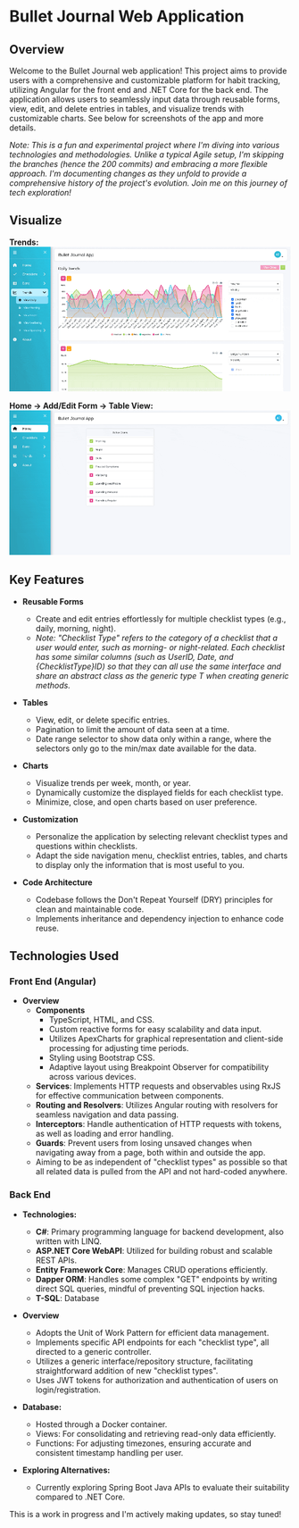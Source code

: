 # Bullet Journal Web Application

## Overview
Welcome to the Bullet Journal web application! This project aims to provide users with a comprehensive and customizable platform for habit tracking, utilizing Angular for the front end and .NET Core for the back end. The application allows users to seamlessly input data through reusable forms, view, edit, and delete entries in tables, and visualize trends with customizable charts. See below for screenshots of the app and more details. 

*Note: This is a fun and experimental project where I'm diving into various technologies and methodologies. Unlike a typical Agile setup, I'm skipping the branches (hence the 200 commits) and embracing a more flexible approach. I'm documenting changes as they unfold to provide a comprehensive history of the project's evolution. Join me on this journey of tech exploration!*
 
## Visualize

**Trends:**
![](https://github.com/csmith468/BulletJournal/blob/master/GIFs/Trends.gif)

**Home &rarr; Add/Edit Form &rarr; Table View:**
![](https://github.com/csmith468/BulletJournal/blob/master/GIFs/Form.gif)

## Key Features

- **Reusable Forms**
  - Create and edit entries effortlessly for multiple checklist types (e.g., daily, morning, night).
  - _Note: "Checklist Type" refers to the category of a checklist that a user would enter, such as morning- or night-related. Each checklist has some similar columns (such as UserID, Date, and {ChecklistType}ID) so that they can all use the same interface and share an abstract class as the generic type T when creating generic methods._

- **Tables**
  - View, edit, or delete specific entries.
  - Pagination to limit the amount of data seen at a time.
  - Date range selector to show data only within a range, where the selectors only go to the min/max date available for the data.

- **Charts**
  - Visualize trends per week, month, or year.
  - Dynamically customize the displayed fields for each checklist type.
  - Minimize, close, and open charts based on user preference.

- **Customization**
  - Personalize the application by selecting relevant checklist types and questions within checklists.
  - Adapt the side navigation menu, checklist entries, tables, and charts to display only the information that is most useful to you.
 
- **Code Architecture**
  - Codebase follows the Don't Repeat Yourself (DRY) principles for clean and maintainable code.
  - Implements inheritance and dependency injection to enhance code reuse.

## Technologies Used

### Front End (Angular)

- **Overview**
  - **Components**
    - TypeScript, HTML, and CSS.
    - Custom reactive forms for easy scalability and data input.
    - Utilizes ApexCharts for graphical representation and client-side processing for adjusting time periods.
    - Styling using Bootstrap CSS.
    - Adaptive layout using Breakpoint Observer for compatibility across various devices.
  - **Services**: Implements HTTP requests and observables using RxJS for effective communication between components.
  - **Routing and Resolvers**: Utilizes Angular routing with resolvers for seamless navigation and data passing.
  - **Interceptors**: Handle authentication of HTTP requests with tokens, as well as loading and error handling.
  - **Guards**: Prevent users from losing unsaved changes when navigating away from a page, both within and outside the app.
  - Aiming to be as independent of "checklist types" as possible so that all related data is pulled from the API and not hard-coded anywhere.

### Back End

- **Technologies:**
  - **C#**: Primary programming language for backend development, also written with LINQ.
  - **ASP.NET Core WebAPI**: Utilized for building robust and scalable REST APIs.
  - **Entity Framework Core**: Manages CRUD operations efficiently.
  - **Dapper ORM**: Handles some complex "GET" endpoints by writing direct SQL queries, mindful of preventing SQL injection hacks.
  - **T-SQL**: Database

- **Overview**
  - Adopts the Unit of Work Pattern for efficient data management.
  - Implements specific API endpoints for each "checklist type", all directed to a generic controller.
  - Utilizes a generic interface/repository structure, facilitating straightforward addition of new "checklist types".
  - Uses JWT tokens for authorization and authentication of users on login/registration.

- **Database:**
  - Hosted through a Docker container.
  - Views: For consolidating and retrieving read-only data efficiently.
  - Functions: For adjusting timezones, ensuring accurate and consistent timestamp handling per user.

- **Exploring Alternatives:**
  - Currently exploring Spring Boot Java APIs to evaluate their suitability compared to .NET Core.


This is a work in progress and I'm actively making updates, so stay tuned! 


